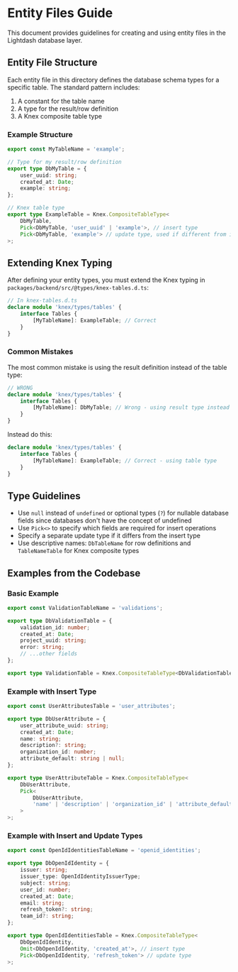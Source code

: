 # Entity Files Guide

This document provides guidelines for creating and using entity files in the Lightdash database layer.

## Entity File Structure

Each entity file in this directory defines the database schema types for a specific table. The standard pattern includes:

1. A constant for the table name
2. A type for the result/row definition
3. A Knex composite table type

### Example Structure

```typescript
export const MyTableName = 'example';

// Type for my result/row definition
export type DbMyTable = {
    user_uuid: string;
    created_at: Date;
    example: string;
};

// Knex table type
export type ExampleTable = Knex.CompositeTableType<
    DbMyTable,
    Pick<DbMyTable, 'user_uuid' | 'example'>, // insert type
    Pick<DbMyTable, 'example'> // update type, used if different from insert
>;
```

## Extending Knex Typing

After defining your entity types, you must extend the Knex typing in `packages/backend/src/@types/knex-tables.d.ts`:

```typescript
// In knex-tables.d.ts
declare module 'knex/types/tables' {
    interface Tables {
        [MyTableName]: ExampleTable; // Correct
    }
}
```

### Common Mistakes

The most common mistake is using the result definition instead of the table type:

```typescript
// WRONG
declare module 'knex/types/tables' {
    interface Tables {
        [MyTableName]: DbMyTable; // Wrong - using result type instead of table type
    }
}
```

Instead do this:

```typescript
declare module 'knex/types/tables' {
    interface Tables {
        [MyTableName]: ExampleTable; // Correct - using table type
    }
}
```

## Type Guidelines

-   Use `null` instead of `undefined` or optional types (`?`) for nullable database fields since databases don't have the concept of undefined
-   Use `Pick<>` to specify which fields are required for insert operations
-   Specify a separate update type if it differs from the insert type
-   Use descriptive names: `DbTableName` for row definitions and `TableNameTable` for Knex composite types

## Examples from the Codebase

### Basic Example

```typescript
export const ValidationTableName = 'validations';

export type DbValidationTable = {
    validation_id: number;
    created_at: Date;
    project_uuid: string;
    error: string;
    // ...other fields
};

export type ValidationTable = Knex.CompositeTableType<DbValidationTable>;
```

### Example with Insert Type

```typescript
export const UserAttributesTable = 'user_attributes';

export type DbUserAttribute = {
    user_attribute_uuid: string;
    created_at: Date;
    name: string;
    description?: string;
    organization_id: number;
    attribute_default: string | null;
};

export type UserAttributeTable = Knex.CompositeTableType<
    DbUserAttribute,
    Pick<
        DbUserAttribute,
        'name' | 'description' | 'organization_id' | 'attribute_default'
    >
>;
```

### Example with Insert and Update Types

```typescript
export const OpenIdIdentitiesTableName = 'openid_identities';

export type DbOpenIdIdentity = {
    issuer: string;
    issuer_type: OpenIdIdentityIssuerType;
    subject: string;
    user_id: number;
    created_at: Date;
    email: string;
    refresh_token?: string;
    team_id?: string;
};

export type OpenIdIdentitiesTable = Knex.CompositeTableType<
    DbOpenIdIdentity,
    Omit<DbOpenIdIdentity, 'created_at'>, // insert type
    Pick<DbOpenIdIdentity, 'refresh_token'> // update type
>;
```
